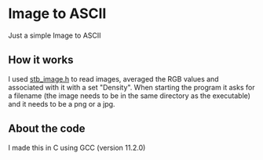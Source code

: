 # Image to ASCII

Just a simple Image to ASCII

## How it works

I used [stb_image.h](https://github.com/nothings/stb) to read images, averaged the RGB values and associated with it with a set "Density".
When starting the program it asks for a filename (the image needs to be in the same directory as the executable) and it needs to be a png or a jpg.

## About the code

I made this in C using GCC (version 11.2.0)
